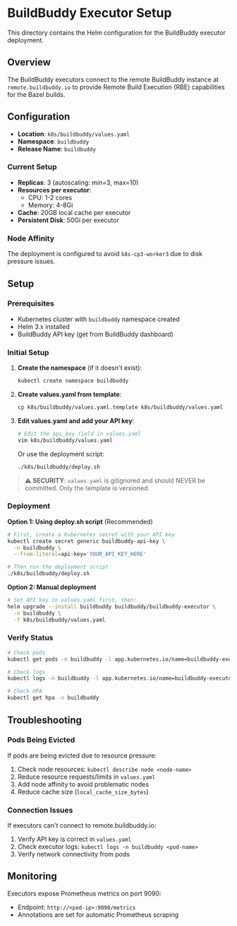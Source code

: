 # BuildBuddy Executor Setup

This directory contains the Helm configuration for the BuildBuddy executor deployment.

## Overview

The BuildBuddy executors connect to the remote BuildBuddy instance at `remote.buildbuddy.io` to provide Remote Build Execution (RBE) capabilities for the Bazel builds.

## Configuration

- **Location**: `k8s/buildbuddy/values.yaml`
- **Namespace**: `buildbuddy`
- **Release Name**: `buildbuddy`

### Current Setup

- **Replicas**: 3 (autoscaling: min=3, max=10)
- **Resources per executor**:
  - CPU: 1-2 cores
  - Memory: 4-8Gi
- **Cache**: 20GB local cache per executor
- **Persistent Disk**: 50Gi per executor

### Node Affinity

The deployment is configured to avoid `k8s-cp3-worker3` due to disk pressure issues.

## Setup

### Prerequisites

- Kubernetes cluster with `buildbuddy` namespace created
- Helm 3.x installed
- BuildBuddy API key (get from BuildBuddy dashboard)

### Initial Setup

1. **Create the namespace** (if it doesn't exist):
   ```bash
   kubectl create namespace buildbuddy
   ```

2. **Create values.yaml from template**:
   ```bash
   cp k8s/buildbuddy/values.yaml.template k8s/buildbuddy/values.yaml
   ```

3. **Edit values.yaml and add your API key**:
   ```bash
   # Edit the api_key field in values.yaml
   vim k8s/buildbuddy/values.yaml
   ```

   Or use the deployment script:
   ```bash
   ./k8s/buildbuddy/deploy.sh
   ```

> **⚠️ SECURITY**: `values.yaml` is gitignored and should NEVER be committed. Only the template is versioned.

### Deployment

**Option 1: Using deploy.sh script** (Recommended)
```bash
# First, create a Kubernetes secret with your API key
kubectl create secret generic buildbuddy-api-key \
  -n buildbuddy \
  --from-literal=api-key='YOUR_API_KEY_HERE'

# Then run the deployment script
./k8s/buildbuddy/deploy.sh
```

**Option 2: Manual deployment**
```bash
# Set API key in values.yaml first, then:
helm upgrade --install buildbuddy buildbuddy/buildbuddy-executor \
  -n buildbuddy \
  -f k8s/buildbuddy/values.yaml
```

### Verify Status

```bash
# Check pods
kubectl get pods -n buildbuddy -l app.kubernetes.io/name=buildbuddy-executor

# Check logs
kubectl logs -n buildbuddy -l app.kubernetes.io/name=buildbuddy-executor --tail=50

# Check HPA
kubectl get hpa -n buildbuddy
```

## Troubleshooting

### Pods Being Evicted

If pods are being evicted due to resource pressure:
1. Check node resources: `kubectl describe node <node-name>`
2. Reduce resource requests/limits in `values.yaml`
3. Add node affinity to avoid problematic nodes
4. Reduce cache size (`local_cache_size_bytes`)

### Connection Issues

If executors can't connect to remote.buildbuddy.io:
1. Verify API key is correct in `values.yaml`
2. Check executor logs: `kubectl logs -n buildbuddy <pod-name>`
3. Verify network connectivity from pods

## Monitoring

Executors expose Prometheus metrics on port 9090:
- Endpoint: `http://<pod-ip>:9090/metrics`
- Annotations are set for automatic Prometheus scraping
